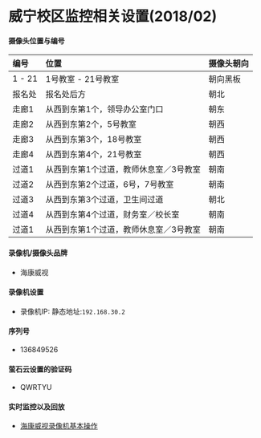 # 威宁校区监控相关设置(2018/02)

#### 摄像头位置与编号

| 编号 | 位置 | 摄像头朝向 |
| :--- | :--- | :--- |
| 1 - 21 | 1号教室 - 21号教室 | 朝向黑板 |
| 报名处 | 报名处后方 | 朝北 |
| 走廊1 | 从西到东第1个，领导办公室门口 | 朝东 |
| 走廊2 | 从西到东第2个，5号教室 | 朝西 |
| 走廊3 | 从西到东第3个，18号教室 | 朝西 |
| 走廊4 | 从西到东第4个，21号教室 | 朝西 |
| 过道1 | 从西到东第1个过道，教师休息室／3号教室 | 朝南 |
| 过道2 | 从西到东第2个过道，6号，7号教室 | 朝南 |
| 过道3 | 从西到东第3个过道，卫生间过道 | 朝北 |
| 过道4 | 从西到东第4个过道，财务室／校长室 | 朝南 |
| 过道1 | 从西到东第1个过道，教师休息室／3号教室 | 朝南 |

#### 录像机/摄像头品牌
* 海康威视

#### 录像机设置
* 录像机IP: 静态地址:`192.168.30.2`

#### 序列号
* 136849526

#### 萤石云设置的验证码
* QWRTYU

#### 实时监控以及回放
* [海康威视录像机基本操作](https://github.com/northbright/Notes/blob/master/hardware/hikvision-recorder-basis/hikvision-recorder-basis.md)
